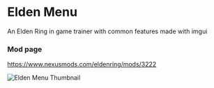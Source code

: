 # Elden Menu
 An Elden Ring in game trainer with common features made with imgui
 
 ### Mod page
 https://www.nexusmods.com/eldenring/mods/3222
 
![Elden Menu Thumbnail](https://github.com/ImAxel0/Elden-Menu/assets/124681710/d42ee5cc-c9ca-4009-bc17-2c44e8fd9340)
